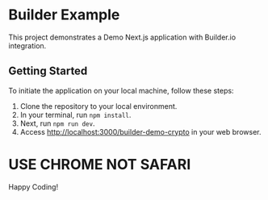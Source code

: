 # Builder Example

This project demonstrates a Demo Next.js application with Builder.io integration.

## Getting Started

To initiate the application on your local machine, follow these steps:

1. Clone the repository to your local environment.
2. In your terminal, run `npm install`.
3. Next, run `npm run dev`.
4. Access [http://localhost:3000/builder-demo-crypto](http://localhost:3000/builder-demo-crypto) in your web browser.

# USE CHROME NOT SAFARI

Happy Coding!
